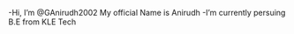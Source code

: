 -Hi, I’m @GAnirudh2002
My official Name is Anirudh
-I’m currently persuing B.E from KLE Tech


<!---
GAnirudh2002/GAnirudh2002 is a ✨ special ✨ repository because its `README.md` (this file) appears on your GitHub profile.
You can click the Preview link to take a look at your changes.
--->
